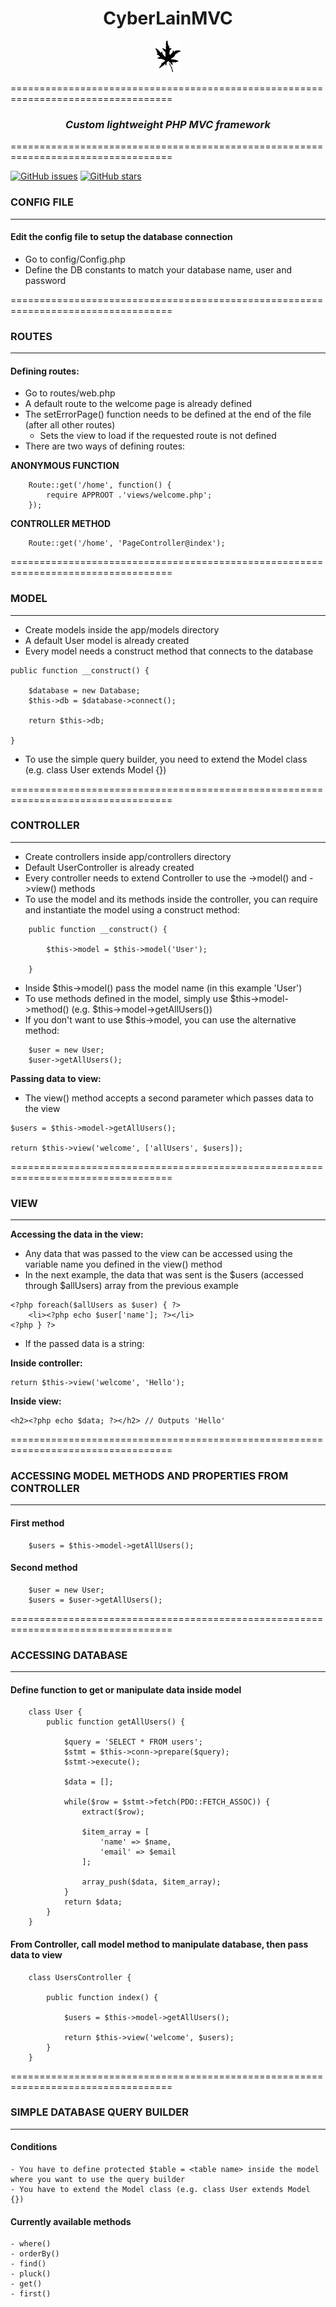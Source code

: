 <h1 align="center"><strong>CyberLainMVC</strong></h1>
<p align="center"> 
	<img src="public/images/leaf-icon.png">
</p>

==================================================================================  
<h3 align="center"><strong><em>Custom lightweight PHP MVC framework</em></strong></h3>
==================================================================================  


[![GitHub issues](https://img.shields.io/github/issues/RajicDenis/CyberLainMVC.svg)](https://github.com/RajicDenis/CyberLainMVC/issues)
[![GitHub stars](https://img.shields.io/github/stars/RajicDenis/CyberLainMVC.svg)](https://github.com/RajicDenis/CyberLainMVC/stargazers)

### CONFIG FILE
_______________________________________________________________
#### Edit the config file to setup the database connection
- Go to config/Config.php
- Define the DB constants to match your database name, user and password

==================================================================================  
### ROUTES	
_______________________________________________________________    
#### Defining routes:
- Go to routes/web.php
- A default route to the welcome page is already defined
- The setErrorPage() function needs to be defined at the end of the file (after all other routes)  
	- Sets the view to load if the requested route is not defined
- There are two ways of defining routes:

**ANONYMOUS FUNCTION**
```
	Route::get('/home', function() {
		require APPROOT .'views/welcome.php';
	});
```

**CONTROLLER METHOD**
```
	Route::get('/home', 'PageController@index');
```

==================================================================================  

### MODEL
_______________________________________________________________
- Create models inside the app/models directory
- A default User model is already created 
- Every model needs a construct method that connects to the database

```
public function __construct() {

	$database = new Database;
	$this->db = $database->connect();

	return $this->db;

}
```

- To use the simple query builder, you need to extend the Model class (e.g. class User extends Model {})

==================================================================================

### CONTROLLER
_______________________________________________________________
- Create controllers inside app/controllers directory
- Default UserController is already created
- Every controller needs to extend Controller to use the ->model() and ->view() methods
- To use the model and its methods inside the controller, you can require and instantiate
  the model using a construct method:

```
  	public function __construct() {

		$this->model = $this->model('User');

	}
```
- Inside $this->model() pass the model name (in this example 'User')
- To use methods defined in the model, simply use $this->model->method() (e.g. $this->model->getAllUsers())
- If you don't want to use $this->model, you can use the alternative method:
```
	$user = new User;
	$user->getAllUsers();
```

**Passing data to view:**
- The view() method accepts a second parameter which passes data to the view
```
$users = $this->model->getAllUsers();

return $this->view('welcome', ['allUsers', $users]);
```

==================================================================================

### VIEW
_______________________________________________________________
**Accessing the data in the view:**
- Any data that was passed to the view can be accessed using the variable name you defined in the view() method
- In the next example, the data that was sent is the $users (accessed through $allUsers) array from the previous example
```
<?php foreach($allUsers as $user) { ?>
	<li><?php echo $user['name']; ?></li>
<?php } ?>
```
- If the passed data is a string:  

**Inside controller:**
```
return $this->view('welcome', 'Hello');
```
**Inside view:**
```
<h2><?php echo $data; ?></h2> // Outputs 'Hello'
```

==================================================================================

### ACCESSING MODEL METHODS AND PROPERTIES FROM CONTROLLER
_______________________________________________________________
#### First method

```
	$users = $this->model->getAllUsers();
```
#### Second method

```
	$user = new User;
	$users = $user->getAllUsers();
```

==================================================================================

### ACCESSING DATABASE
_______________________________________________________________
#### Define function to get or manipulate data inside model

```
	class User {
		public function getAllUsers() {

			$query = 'SELECT * FROM users';
			$stmt = $this->conn->prepare($query);
			$stmt->execute();

			$data = [];

			while($row = $stmt->fetch(PDO::FETCH_ASSOC)) {
				extract($row);

				$item_array = [
					'name' => $name,
					'email' => $email
				];

				array_push($data, $item_array);
			}
			return $data;
		}
	}
```
#### From Controller, call model method to manipulate database, then pass data to view
```
	class UsersController {

		public function index() {

			$users = $this->model->getAllUsers();

			return $this->view('welcome', $users);
		}
	} 
```

==================================================================================

### SIMPLE DATABASE QUERY BUILDER
_______________________________________________________________
#### Conditions 
	- You have to define protected $table = <table name> inside the model where you want to use the query builder
	- You have to extend the Model class (e.g. class User extends Model {})

#### Currently available methods

```
- where()
- orderBy()
- find()
- pluck()
- get()
- first()
```

	
